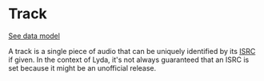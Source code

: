 # Track

[See data model](https://github.com/targoninc/lyda-shared/blob/main/src/Models/db/lyda/Track.ts)

A track is a single piece of audio that can be uniquely identified by its [ISRC](/terms/isrc) if given.
In the context of Lyda, it's not always guaranteed that an ISRC is set because it might be an unofficial release.
